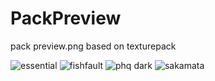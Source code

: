 # PackPreview
pack preview.png based on texturepack

![essential](https://user-images.githubusercontent.com/37629791/184303513-6bac88dc-7596-4da7-997c-ab4aabe56dc1.png)
![fishfault](https://user-images.githubusercontent.com/37629791/184303516-d1f7602a-3027-45e7-9bf2-7162bf3d0a2e.png)
![phq dark](https://user-images.githubusercontent.com/37629791/184303520-815a1ecd-7201-4093-937a-945b3f06fd03.png)
![sakamata](https://user-images.githubusercontent.com/37629791/184303524-fcc677d1-b2b9-44d7-89b9-674abedc5b41.png)

